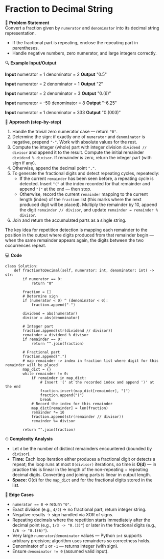 # Fraction to Decimal String

📜 **Problem Statement**  
Convert a fraction given by `numerator` and `denominator` into its decimal string representation.  
- If the fractional part is repeating, enclose the repeating part in parentheses.  
- Handle negative numbers, zero numerator, and large integers correctly.

🔍 **Example Input/Output**  

**Input**
    numerator = 1
    denominator = 2
**Output**
    "0.5"

**Input**
    numerator = 2
    denominator = 1
**Output**
    "2"

**Input**
    numerator = 2
    denominator = 3
**Output**
    "0.(6)"

**Input**
    numerator = -50
    denominator = 8
**Output**
    "-6.25"

**Input**
    numerator = 1
    denominator = 333
**Output**
    "0.(003)"


🧠 **Approach (step-by-step)**  
1. Handle the trivial zero numerator case — return `"0"`.  
2. Determine the sign: if exactly one of `numerator` and `denominator` is negative, prepend `"-"`. Work with absolute values for the rest.  
3. Compute the integer (whole) part with integer division `dividend // divisor` and append it to the result. Compute the initial remainder `dividend % divisor`. If remainder is zero, return the integer part (with sign if any).  
4. Otherwise, append the decimal point `"."`.  
5. To generate the fractional digits and detect repeating cycles, repeatedly:
   - If the current `remainder` has been seen before, a repeating cycle is detected. Insert `"("` at the index recorded for that remainder and append `")"` at the end — then stop.
   - Otherwise, record the current `remainder` mapping to the current length (index) of the `fraction` list (this marks where the next produced digit will be placed). Multiply the remainder by 10, append the digit `remainder // divisor`, and update `remainder = remainder % divisor`.
6. Join and return the accumulated parts as a single string.

The key idea for repetition detection is mapping each remainder to the position in the output where digits produced from that remainder begin — when the same remainder appears again, the digits between the two occurrences repeat.

💻 **Code**  

    class Solution:
        def fractionToDecimal(self, numerator: int, denominator: int) -> str:
            if numerator == 0:
                return "0"

            fraction = []
            # Determine sign
            if (numerator < 0) ^ (denominator < 0):
                fraction.append("-")

            dividend = abs(numerator)
            divisor = abs(denominator)

            # Integer part
            fraction.append(str(dividend // divisor))
            remainder = dividend % divisor
            if remainder == 0:
                return "".join(fraction)

            # Fractional part
            fraction.append(".")
            # map remainder -> index in fraction list where digit for this remainder will be placed
            map_dict = {}
            while remainder != 0:
                if remainder in map_dict:
                    # Insert '(' at the recorded index and append ')' at the end
                    fraction.insert(map_dict[remainder], "(")
                    fraction.append(")")
                    break
                # Record the index for this remainder
                map_dict[remainder] = len(fraction)
                remainder *= 10
                fraction.append(str(remainder // divisor))
                remainder %= divisor

            return "".join(fraction)

⏱ **Complexity Analysis**  
- Let `d` be the number of distinct remainders encountered (bounded by `divisor`).  
- **Time:** Each loop iteration either produces a fractional digit or detects a repeat; the loop runs at most `O(divisor)` iterations, so time is **O(d)** — in practice this is linear in the length of the non-repeating + repeating decimal digits. Converting and joining parts is linear in output length.  
- **Space:** O(d) for the `map_dict` and for the fractional digits stored in the list.

🧪 **Edge Cases**  
- `numerator == 0` → return `"0"`.  
- Exact division (e.g., `4/2`) → no fractional part, return integer string.  
- Negative results → sign handled via XOR of signs.  
- Repeating decimals where the repetition starts immediately after the decimal point (e.g., `1/3 -> "0.(3)"`) or later in the fractional digits (e.g., `1/6 -> "0.1(6)"`).  
- Very large `numerator`/`denominator` values — Python `int` supports arbitrary precision; algorithm uses remainders so correctness holds.  
- Denominator of `1` or `-1` — returns integer (with sign).  
- Ensure `denominator != 0` (assumed valid input).  
